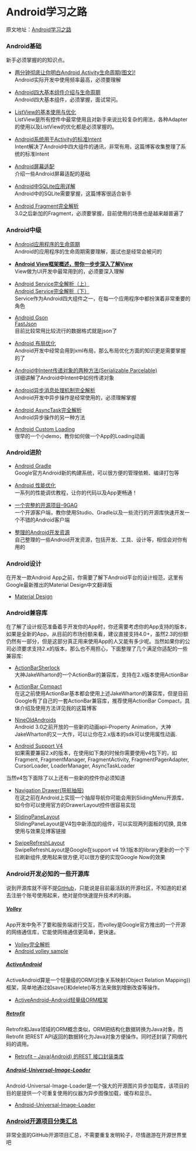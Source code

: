# Android学习之路

原文地址：[Android学习之路](http://www.stormzhang.com/android/2014/07/07/learn-android-from-rookie/)


### Android基础

新手必须掌握的的知识点。

* [两分钟彻底让你明白Android Activity生命周期(图文)!](android/basic/activity_lifecycle/android_activity_life_cycle.md)   
Android实际开发中使用频率最高，必须要理解

* [Android四大基本组件介绍与生命周期](android/basic/basic_component/basic_component.md)   
Android四大基本组件，必须掌握，面试常问。
  
* [ListView的基本使用与优化](android/basic/listview/listview.md)   
ListView是所有控件中最常使用且对新手来说比较复杂的用法，各种Adapter的使用以及ListView的优化都是必须掌握的。  

* [Android系统用于Activity的标准Intent](android/basic/intent_activity/intent_activity.md)   
Intent解决了Android中四大组件的通讯，非常有用，这篇博客收集整理了系统的标准Intent

* [Android屏幕适配](android/basic/compatible_screens/compatible_screens.md)   
介绍一些Android屏幕适配的基础

* [Android中SQLite应用详解](android/basic/android_sqlite/android_sqlite.md)   
Android中的SQLite需要掌握，这篇博客很适合新手

* [Android Fragment完全解析](android/basic/android_fragment/android_fragment.md)   
3.0之后新加的Fragment，必须要掌握，目前使用的场景也是越来越普遍了

### Android中级

* [Android应用程序的生命周期](android/midlevel/android_application_lifecycle/android_application_lifecycle.md)   
Android的应用程序的生命周期需要理解，面试也是经常会被问的

* [__Android View框架概述，带你一步步深入了解View__](android/midlevel/view_inflate/view_inflate.md)   
View做为UI开发中最常用到的，必须要深入理解

* [ Android Service完全解析（上）](http://blog.csdn.net/guolin_blog/article/details/11952435)   
  [ Android Service完全解析（下）](http://blog.csdn.net/guolin_blog/article/details/9797169)   
Service作为Android四大组件之一，在每一个应用程序中都扮演着非常重要的角色

* [Android Gson](http://www.stormzhang.com/android/2014/05/22/android-gson/)   
  [FastJson](https://github.com/alibaba/fastjson)   
目前比较常用比较流行的数据格式就是json了

* [Android 布局优化](http://stormzhang.com/android/2014/04/10/android-optimize-layout/)   
Android开发中经常会用到xml布局，那么布局优化方面的知识更是需要掌握的了

* [Android中Intent传递对象的两种方法(Serializable,Parcelable)](http://blog.csdn.net/android_tutor/article/details/5740845)   
详细讲解了Android中Intent中如何传递对象

* [Android异步消息处理机制完全解析](http://blog.csdn.net/guolin_blog/article/details/9991569)   
Android开发中异步操作是经常使用的，必须理解掌握

* [Android AsyncTask完全解析](http://blog.csdn.net/guolin_blog/article/details/11711405)   
Android异步操作的另一种方法

* [Android Custom Loading](http://stormzhang.com/openandroid/2013/11/15/android-custom-loading/)   
很早的一个小demo，教你如何做一个App的Loading动画

### Android进阶

* [Android Gradle](http://stormzhang.com/android/2014/02/28/android-gradle/)   
Google官方Android新的构建系统，可以很方便的管理依赖、编译打包等

* [Android 性能优化](http://www.trinea.cn/android/android-performance-demo/)    
一系列的性能调优教程，让你的代码以及App更畅通！

* [一个完整的开源项目–9GAG](https://github.com/stormzhang/9GAG)   
一个开源客户端，教你使用Studio、Gradle以及一些流行的开源库快速开发一个不错的Android客户端

* [整理的Android开发资源](http://stormzhang.com/android/2014/06/05/android-awesome-resources/)   
自己整理的一些Android开发资源，包括开发、工具、设计等，相信会对你有用的

### Android设计

在开发一款Android App之前，你需要了解下Android平台的设计规范，这里有Google最新推出的Material Design中文翻译版

* [Material Design](http://design.1sters.com/)

### Android兼容库

在了解了设计规范准备着手开发你的App时，你还需要考虑你的App支持的版本，如果是全新的App，从目前的市场份额来看，建议直接支持4.0+，虽然2.3的份额仍然有一部分，但是这部分真正用来使用App的人又能有多少呢。当然如果你的公司必须要求支持2.x的版本，那么也不用担心，下面整理了几个满足你适配的一些兼容库:

* [ActionBarSherlock](https://github.com/JakeWharton/ActionBarSherlock)    
大神JakeWharton的一个ActionBar的兼容库，支持在2.x版本使用ActionBar

* [ActionBar Compact](http://www.stormzhang.com/android/2013/12/13/android-actionbar-compact/)     
在这之前使用ActionBar基本都会使用上述JakeWharton的兼容库，但是目前Google有了自己的一套ActionBar兼容库，推荐使用ActionBar Compact，具体介绍及使用方法详见我的这篇博客

* [NineOldAndroids](http://nineoldandroids.com/)     
Android 3.0之前开放的一些新的动画api–Property Animation，大神JakeWharton的又一大作，可以让你在2.x版本的sdk可以使用属性动画.

* [Android Support V4](http://developer.android.com/reference/android/support/v4/app/package-summary.html)    
如果需要兼容2.x的版本，在使用如下类的时候你需要使用v4包下的，如Fragment, FragmentManager, FragmentActivity, FragmentPagerAdapter, CursorLoader, LoaderManager, AsyncTaskLoader


当然v4包下面除了以上还有一些新的控件你必须知道


* [Navigation Drawer(导航抽屉)](http://blog.chengyunfeng.com/?p=493)    
在这之前在Android上实现一个抽屉导航你可能会用到SlidingMenu开源库，如今你可以使用官方的DrawerLayout控件很容易实现

* [SlidingPaneLayout](http://my.oschina.net/summerpxy/blog/211835)     
SlidingPaneLayout是V4包中新添加的组件，可以实现两列面板的切换, 具体使用与效果见博客链接

* [SwipeRefreshLayout](https://github.com/stormzhang/SwipeRefreshLayoutDemo)    
SwipeRefreshLayout是Google在support v4 19.1版本的library更新的一个下拉刷新组件,使用起来很方便,可以很方便的实现Google Now的效果


### Android开发必知的一些开源库

说到开源库就不得不提[GitHub](https://github.com/)，只能说是目前最活跃的开源社区，不知道的赶紧去注册个账号使用起来，绝对是你快速提升技术的利器。

##### [Volley](https://android.googlesource.com/platform/frameworks/volley)

App开发中免不了要和服务端进行交互，而volley是Google官方推出的一个开源的网络通信库，它能使网络通信更简单，更快速。

* [Volley完全解析](http://blog.csdn.net/guolin_blog/article/details/17482095)
* [Android volley sample](https://github.com/stormzhang/AndroidVolley)

##### [ActiveAndroid](http://github.com/pardom/ActiveAndroid)

ActiveAndroid算是一个轻量级的ORM(对象关系映射(Object Relation Mapping))框架，简单地通过如save()和delete()等方法来做到增删改查等操作。

* [ActiveAndroid–Android轻量级ORM框架](http://stormzhang.com/openandroid/android/sqlite/2013/12/20/android-orm-tools-activeandroid/)

##### [Retrofit](http://square.github.io/retrofit/)

Retrofit和Java领域的ORM概念类似，ORM把结构化数据转换为Java对象，而Retrofit 把REST API返回的数据转化为Java对象方便操作。同时还封装了网络代码的调用。

* [Retrofit – Java(Android) 的REST 接口封装类库](http://blog.chengyunfeng.com/?p=491)

##### [Android-Universal-Image-Loader](https://github.com/nostra13/Android-Universal-Image-Loader)

Android-Universal-Image-Loader是一个强大的开源图片异步加载库，该项目的目的是提供一个可重复使用的仪器为异步图像加载，缓存和显示。

* [Android-Universal-Image-Loader](http://stormzhang.com/android/openandroid/2013/12/01/android-universal-image-loader/)

### [Android开源项目分类汇总](https://github.com/Trinea/android-open-project)
非常全面的GitHub开源项目汇总，不需要重复发明轮子，尽情遨游在开源世界里吧
